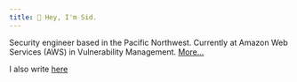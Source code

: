 ```yaml
---
title: 👋 Hey, I'm Sid.
---
```


Security engineer based in the Pacific Northwest. Currently at Amazon Web Services (AWS) in Vulnerability Management. [More...](/now)

I also write [here](/posts)
